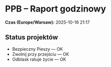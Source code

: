 # PPB – Raport godzinowy
**Czas (Europe/Warsaw):** 2025-10-16 21:17

## Status projektów
- Bezpieczny Pieszy — OK
- Zwolnij przy przejściu — OK
- Odblask ratuje życie — OK


